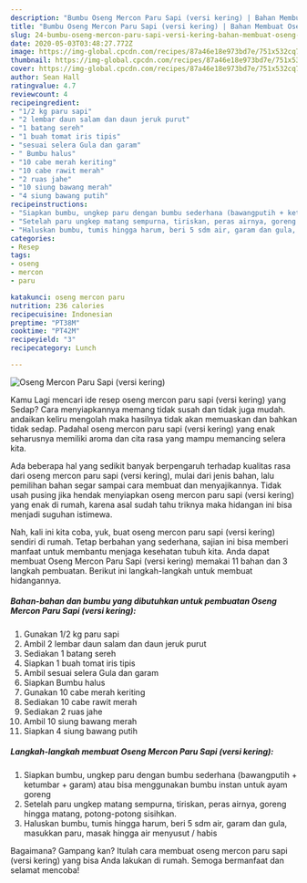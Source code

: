 ```yaml
---
description: "Bumbu Oseng Mercon Paru Sapi (versi kering) | Bahan Membuat Oseng Mercon Paru Sapi (versi kering) Yang Sedap"
title: "Bumbu Oseng Mercon Paru Sapi (versi kering) | Bahan Membuat Oseng Mercon Paru Sapi (versi kering) Yang Sedap"
slug: 24-bumbu-oseng-mercon-paru-sapi-versi-kering-bahan-membuat-oseng-mercon-paru-sapi-versi-kering-yang-sedap
date: 2020-05-03T03:48:27.772Z
image: https://img-global.cpcdn.com/recipes/87a46e18e973bd7e/751x532cq70/oseng-mercon-paru-sapi-versi-kering-foto-resep-utama.jpg
thumbnail: https://img-global.cpcdn.com/recipes/87a46e18e973bd7e/751x532cq70/oseng-mercon-paru-sapi-versi-kering-foto-resep-utama.jpg
cover: https://img-global.cpcdn.com/recipes/87a46e18e973bd7e/751x532cq70/oseng-mercon-paru-sapi-versi-kering-foto-resep-utama.jpg
author: Sean Hall
ratingvalue: 4.7
reviewcount: 4
recipeingredient:
- "1/2 kg paru sapi"
- "2 lembar daun salam dan daun jeruk purut"
- "1 batang sereh"
- "1 buah tomat iris tipis"
- "sesuai selera Gula dan garam"
- " Bumbu halus"
- "10 cabe merah keriting"
- "10 cabe rawit merah"
- "2 ruas jahe"
- "10 siung bawang merah"
- "4 siung bawang putih"
recipeinstructions:
- "Siapkan bumbu, ungkep paru dengan bumbu sederhana (bawangputih + ketumbar + garam) atau bisa menggunakan bumbu instan untuk ayam goreng"
- "Setelah paru ungkep matang sempurna, tiriskan, peras airnya, goreng hingga matang, potong-potong sisihkan."
- "Haluskan bumbu, tumis hingga harum, beri 5 sdm air, garam dan gula, masukkan paru, masak hingga air menyusut / habis"
categories:
- Resep
tags:
- oseng
- mercon
- paru

katakunci: oseng mercon paru 
nutrition: 236 calories
recipecuisine: Indonesian
preptime: "PT38M"
cooktime: "PT42M"
recipeyield: "3"
recipecategory: Lunch

---
```



![Oseng Mercon Paru Sapi (versi kering)](https://img-global.cpcdn.com/recipes/87a46e18e973bd7e/751x532cq70/oseng-mercon-paru-sapi-versi-kering-foto-resep-utama.jpg)

Kamu Lagi mencari ide resep oseng mercon paru sapi (versi kering) yang Sedap? Cara menyiapkannya memang tidak susah dan tidak juga mudah. andaikan keliru mengolah maka hasilnya tidak akan memuaskan dan bahkan tidak sedap. Padahal oseng mercon paru sapi (versi kering) yang enak seharusnya memiliki aroma dan cita rasa yang mampu memancing selera kita.



Ada beberapa hal yang sedikit banyak berpengaruh terhadap kualitas rasa dari oseng mercon paru sapi (versi kering), mulai dari jenis bahan, lalu pemilihan bahan segar sampai cara membuat dan menyajikannya. Tidak usah pusing jika hendak menyiapkan oseng mercon paru sapi (versi kering) yang enak di rumah, karena asal sudah tahu triknya maka hidangan ini bisa menjadi suguhan istimewa.


Nah, kali ini kita coba, yuk, buat oseng mercon paru sapi (versi kering) sendiri di rumah. Tetap berbahan yang sederhana, sajian ini bisa memberi manfaat untuk membantu menjaga kesehatan tubuh kita. Anda dapat membuat Oseng Mercon Paru Sapi (versi kering) memakai 11 bahan dan 3 langkah pembuatan. Berikut ini langkah-langkah untuk membuat hidangannya.

<!--inarticleads1-->

##### Bahan-bahan dan bumbu yang dibutuhkan untuk pembuatan Oseng Mercon Paru Sapi (versi kering):

1. Gunakan 1/2 kg paru sapi
1. Ambil 2 lembar daun salam dan daun jeruk purut
1. Sediakan 1 batang sereh
1. Siapkan 1 buah tomat iris tipis
1. Ambil sesuai selera Gula dan garam
1. Siapkan  Bumbu halus
1. Gunakan 10 cabe merah keriting
1. Sediakan 10 cabe rawit merah
1. Sediakan 2 ruas jahe
1. Ambil 10 siung bawang merah
1. Siapkan 4 siung bawang putih




<!--inarticleads2-->

##### Langkah-langkah membuat Oseng Mercon Paru Sapi (versi kering):

1. Siapkan bumbu, ungkep paru dengan bumbu sederhana (bawangputih + ketumbar + garam) atau bisa menggunakan bumbu instan untuk ayam goreng
1. Setelah paru ungkep matang sempurna, tiriskan, peras airnya, goreng hingga matang, potong-potong sisihkan.
1. Haluskan bumbu, tumis hingga harum, beri 5 sdm air, garam dan gula, masukkan paru, masak hingga air menyusut / habis




Bagaimana? Gampang kan? Itulah cara membuat oseng mercon paru sapi (versi kering) yang bisa Anda lakukan di rumah. Semoga bermanfaat dan selamat mencoba!
